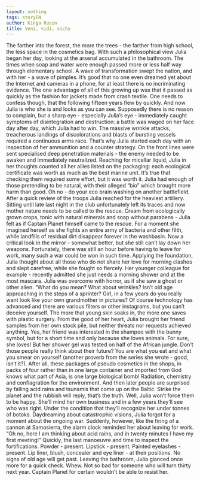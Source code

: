 ```yaml
---
layout: nothing
tags: storyEN
author: Kinga Rusin
title: Veni, vidi, vichy
---
```

The farther into the forest, the more the trees - the farther from high school, the less space in the cosmetics bag. With such a philosophical view Julia began her day, looking at the arsenal accumulated in the bathroom. The times when soap and water were enough passed more or less half way through elementary school. A wave of transformation swept the nation, and with her - a wave of pimples. It’s good that no one even dreamed yet about the Internet and cameras in a phone, for at least there is no incriminating evidence. The one advantage of all of this growing up was that it passed as quickly as the fashion for jackets made from crash textile. One needs to confess though, that the following fifteen years flew by quickly. And now Julia is who she is and looks as you can see.
Supposedly there is no reason to complain, but a sharp eye - especially Julia’s eye - immediately caught symptoms of disintegration and destruction: a battle was waged on her face day after day, which Julia had to win. The massive wrinkle attacks, treacherous landings of discolorations and blasts of bursting vessels required a continuous arms race.
That’s why Julia started each day with an inspection of her ammunition and a counter strategy. On the front lines were sent specialised deep penetration materials - the enemy needed to be awaken and immediately neutralized. Reaching for micellar liquid, Julia in her thoughts counted all her allies listed on the packaging: each ecological certificate was worth as much as the best marine unit. It’s true that checking them required some effort, but it was worth it. Julia had enough of those pretending to be natural, with their alleged “bio” which brought more harm than good. Oh no - do your eco brain washing on another battlefield.
After a quick review of the troops Julia reached for the heaviest artillery. Sitting until late last night in the club unfortunately left its traces and now mother nature needs to be called to the rescue. Cream from ecologically grown crops, tonic with natural minerals and soap without parabens - Julia felt as if Captain Planet himself came to the rescue. For a moment she imagined herself as she fights an entire army of bacteria and other filth, while landfills of residual dirt disappear forever in the washbasin.
Now a critical look in the mirror - somewhat better, but she still can’t lay down her weapons.  Fortunately, there was still an hour before having to leave for work, many such a war could be won in such time. Applying the foundation, Julia thought about all those who do not share her love for morning clashes and slept carefree, while she fought so fiercely. Her younger colleague for example - recently admitted she just needs a morning shower and at the most mascara. Julia was overcome with horror, as if she saw a ghost or other alien.
“What do you mean? What about wrinkles? Isn’t old age approaching in the steps of a sprinter? Girl, in a few years do you really want look like your own grandmother in pictures? Of course technology has advanced and there are various filters or other instagrams, but you can’t deceive yourself. The more that young skin soaks in, the more one saves with plastic surgery.
From the good of her heart, Julia brought her friend samples from her own stock pile, but neither threats nor requests achieved anything. Yes, her friend was interested in the shampoo with the bunny symbol, but for a short time and only because she loves animals. For sure, she loves! But her shower gel was tested on half of the African jungle. Don’t those people really think about their future? You are what you eat and what you smear on yourself (another proverb from the series she wrote - good, isn’t it?). After all, these packages of pseudo cosmetics in the shops, in packs of four rather than in one large container and imported from God knows what part of Asia, is one large biological bomb! Radiation, chemistry and conflagration for the environment. And then later people are surprised by falling acid rains and tsunamis that come up on the Baltic. Strike the planet and the rubbish will reply, that’s the truth.
Well, Julia won’t force them to be happy. She’ll mind her own business and in a few years they’ll see who was right. Under the condition that they’ll recognize her under tonnes of botoks.
Daydreaming about catastrophic visions, Julia forgot for a moment about the ongoing war. Suddenly, however, like the firing of a cannon at Samosierra, the alarm clock reminded her about leaving for work.
“Oh no, here I am thinking about acid rains, and in twenty minutes I have my first meeting!” Quickly, the last manoeuvre and time to inspect the fortifications. Powder - present. Lipstick - present. Painted eyelashes - present. Lip liner, blush, concealer and eye liner - at their positions. No signs of old age will get past.
Leaving the bathroom, Julia glanced once more for a quick check. Whew. Not so bad for someone who will turn thirty next year. Captain Planet for certain wouldn’t be able to resist her.
